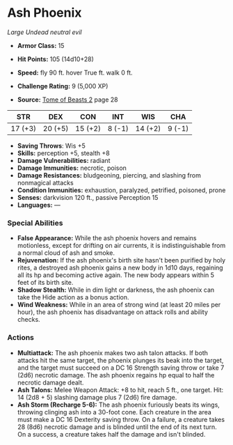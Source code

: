 # Ash Phoenix

*Large* *Undead* *neutral evil*

- **Armor Class:** 15
- **Hit Points:** 105 (14d10+28)
- **Speed:** fly 90 ft. hover True ft. walk 0 ft.

- **Challenge Rating:** 9 (5,000 XP)
- **Source:** [Tome of Beasts 2](https://koboldpress.com/kpstore/product/tome-of-beasts-2-for-5th-edition) page 28

| STR | DEX | CON | INT | WIS | CHA |
| --- | --- | --- | --- | --- | --- |
| 17 (+3) | 20 (+5) | 15 (+2) | 8 (-1) | 14 (+2) | 9 (-1) |

- **Saving Throws**: Wis +5
- **Skills:** perception +5, stealth +8
- **Damage Vulnerabilities:** radiant
- **Damage Immunities:** necrotic, poison
- **Damage Resistances:** bludgeoning, piercing, and slashing from nonmagical attacks
- **Condition Immunities:** exhaustion, paralyzed, petrified, poisoned, prone
- **Senses:** darkvision 120 ft., passive Perception 15
- **Languages:** —

### Special Abilities

- **False Appearance:** While the ash phoenix hovers and remains motionless, except for drifting on air currents, it is indistinguishable from a normal cloud of ash and smoke.
- **Rejuvenation:** If the ash phoenix's birth site hasn't been purified by holy rites, a destroyed ash phoenix gains a new body in 1d10 days, regaining all its hp and becoming active again. The new body appears within 5 feet of its birth site.
- **Shadow Stealth:** While in dim light or darkness, the ash phoenix can take the Hide action as a bonus action.
- **Wind Weakness:** While in an area of strong wind (at least 20 miles per hour), the ash phoenix has disadvantage on attack rolls and ability checks.

### Actions

- **Multiattack:** The ash phoenix makes two ash talon attacks. If both attacks hit the same target, the phoenix plunges its beak into the target, and the target must succeed on a DC 16 Strength saving throw or take 7 (2d6) necrotic damage. The ash phoenix regains hp equal to half the necrotic damage dealt.
- **Ash Talons:** Melee Weapon Attack: +8 to hit, reach 5 ft., one target. Hit: 14 (2d8 + 5) slashing damage plus 7 (2d6) fire damage.
- **Ash Storm (Recharge 5-6):** The ash phoenix furiously beats its wings, throwing clinging ash into a 30-foot cone. Each creature in the area must make a DC 16 Dexterity saving throw. On a failure, a creature takes 28 (8d6) necrotic damage and is blinded until the end of its next turn. On a success, a creature takes half the damage and isn't blinded.


